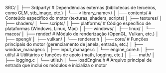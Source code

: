 SRC/
│
├── 3rdparty/           # Dependências externas (bibliotecas de terceiros, como GLM, stb_image, etc.)
│   └── <library_name>/
│
├── contents/           # Conteúdo específico do motor (texturas, shaders, scripts)
│   ├── textures/
│   ├── shaders/
│   └── scripts/
│
├── platforms/          # Código específico de plataformas (Windows, Linux, Mac)
│   ├── windows/
│   ├── linux/
│   └── macos/
│
├── render/             # Módulo de renderização (OpenGL, Vulkan, etc.)
│   ├── opengl/
│   ├── vulkan/
│   └── renderer.h
│
├── core/               # Funções principais do motor (gerenciamento de janela, entrada, etc.)
│   ├── window_manager.c
│   ├── input_manager.c
│   └── engine_core.h
│
├── utils/              # Utilitários e funções de apoio (math, logging, etc.)
│   ├── math/
│   ├── logging.c
│   └── utils.h
│
└── loadEngine.h        # Arquivo principal de entrada que inclui os módulos e inicializa o motor